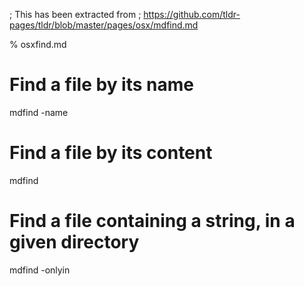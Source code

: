 ; This has been extracted from
; https://github.com/tldr-pages/tldr/blob/master/pages/osx/mdfind.md

% osxfind.md

# Find a file by its name
mdfind -name <file>

# Find a file by its content
mdfind <query>

# Find a file containing a string, in a given directory
mdfind -onlyin <directory> <query>
